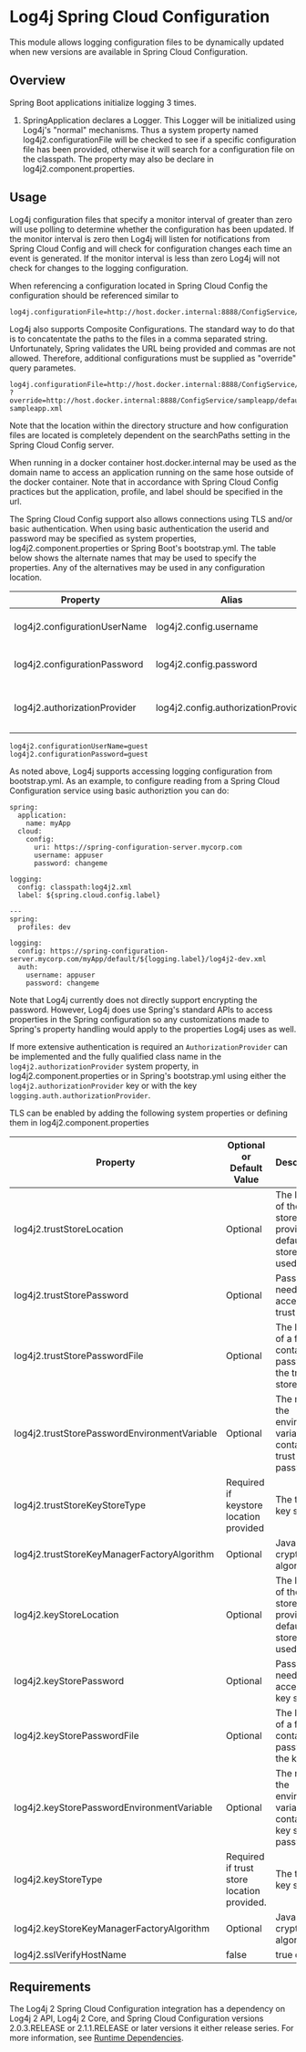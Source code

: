 <!-- vim: set syn=markdown : -->
<!--
    Licensed to the Apache Software Foundation (ASF) under one or more
    contributor license agreements.  See the NOTICE file distributed with
    this work for additional information regarding copyright ownership.
    The ASF licenses this file to You under the Apache License, Version 2.0
    (the "License"); you may not use this file except in compliance with
    the License.  You may obtain a copy of the License at

         http://www.apache.org/licenses/LICENSE-2.0

    Unless required by applicable law or agreed to in writing, software
    distributed under the License is distributed on an "AS IS" BASIS,
    WITHOUT WARRANTIES OR CONDITIONS OF ANY KIND, either express or implied.
    See the License for the specific language governing permissions and
    limitations under the License.
-->

# Log4j Spring Cloud Configuration

This module allows logging configuration files to be dynamically updated when new versions are available in
Spring Cloud Configuration. 

## Overview

Spring Boot applications initialize logging 3 times.
1. SpringApplication declares a Logger. This Logger will be initialized using Log4j's "normal" mechanisms. Thus 
a system property named log4j2.configurationFile will be checked to see if a specific configuration file has been
provided, otherwise it will search for a configuration file on the classpath. The property may also be declare 
in log4j2.component.properties. 

## Usage

Log4j configuration files that specify a monitor interval of greater than zero will use polling to determine
whether the configuration has been updated. If the monitor interval is zero then Log4j will listen for notifications
from Spring Cloud Config and will check for configuration changes each time an event is generated. If the 
monitor interval is less than zero Log4j will not check for changes to the logging configuration.

When referencing a configuration located in Spring Cloud Config the configuration should be referenced similar to

```
log4j.configurationFile=http://host.docker.internal:8888/ConfigService/sampleapp/default/master/log4j2.xml
```

Log4j also supports Composite Configurations. The standard way to do that is to concatentate the paths to the files in
a comma separated string. Unfortunately, Spring validates the URL being provided and commas are not allowed. 
Therefore, additional configurations must be supplied as "override" query parametes.

```
log4j.configurationFile=http://host.docker.internal:8888/ConfigService/sampleapp/default/master/log4j2.xml
?override=http://host.docker.internal:8888/ConfigService/sampleapp/default/master/log4j2-sampleapp.xml
```
Note that the location within the directory structure and how configuration files are located is completely 
dependent on the searchPaths setting in the Spring Cloud Config server.

When running in a docker container host.docker.internal may be used as the domain name to access an application
running on the same hose outside of the docker container. Note that in accordance with Spring Cloud Config
practices but the application, profile, and label should be specified in the url.

The Spring Cloud Config support also allows connections using TLS and/or basic authentication. When using basic 
authentication the userid and password may be specified as system properties, log4j2.component.properties or Spring
Boot's bootstrap.yml. The table below shows the alternate names that may be used to specify the properties. Any of
the alternatives may be used in any configuration location.

| Property | Alias  | Spring-like alias | Purpose |
|----------|---------|---------|---------|
| log4j2.configurationUserName | log4j2.config.username | logging.auth.username | User name for basic authentication |
| log4j2.configurationPassword | log4j2.config.password | logging.auth.password | Password for basic authentication |
| log4j2.authorizationProvider | log4j2.config.authorizationProvider | logging.auth.authorizationProvider | Class used to create HTTP Authorization header |

```
log4j2.configurationUserName=guest
log4j2.configurationPassword=guest
```
As noted above, Log4j supports accessing logging configuration from bootstrap.yml. As an example, to configure reading 
from a Spring Cloud Configuration service using basic authoriztion you can do:
```
spring:
  application:
    name: myApp
  cloud:
    config:
      uri: https://spring-configuration-server.mycorp.com
      username: appuser
      password: changeme

logging:
  config: classpath:log4j2.xml
  label: ${spring.cloud.config.label}

---
spring:
  profiles: dev

logging:
  config: https://spring-configuration-server.mycorp.com/myApp/default/${logging.label}/log4j2-dev.xml
  auth:
    username: appuser
    password: changeme
```

Note that Log4j currently does not directly support encrypting the password. However, Log4j does use Spring's 
standard APIs to access properties in the Spring configuration so any customizations made to Spring's property
handling would apply to the properties Log4j uses as well.

If more extensive authentication is required an ```AuthorizationProvider``` can be implemented and the fully
qualified class name in
the ```log4j2.authorizationProvider``` system property, in log4j2.component.properties or in Spring's bootstrap.yml
using either the ```log4j2.authorizationProvider``` key or with the key ```logging.auth.authorizationProvider```.

TLS can be enabled by adding the following system properties or defining them in log4j2.component.properties

| Property      | Optional or Default Value | Description   |
| ------------- |-------|:-------------| 
| log4j2.trustStoreLocation  | Optional | The location of the trust store. If not provided the default trust store will be used.| 
| log4j2.trustStorePassword  | Optional | Password needed to access the trust store. |
| log4j2.trustStorePasswordFile | Optional | The location of a file that contains the password for the trust store. |
| log4j2.trustStorePasswordEnvironmentVariable | Optional | The name of the environment variable that contains the trust store password. |
| log4j2.trustStoreKeyStoreType | Required if keystore location provided | The type of key store.  |
| log4j2.trustStoreKeyManagerFactoryAlgorithm | Optional | Java cryptographic algorithm. |
| log4j2.keyStoreLocation | Optional | The location of the key store. If not provided the default key store will be used.|
| log4j2.keyStorePassword | Optional | Password needed to access the key store. | 
| log4j2.keyStorePasswordFile | Optional | The location of a file that contains the password for the key store. |
| log4j2.keyStorePasswordEnvironmentVariable | Optional | The name of the environment variable that contains the key store password.|
| log4j2.keyStoreType | Required if trust store location provided. | The type of key store. |
| log4j2.keyStoreKeyManagerFactoryAlgorithm | Optional | Java cryptographic algorithm.  |
| log4j2.sslVerifyHostName | false | true or false |



## Requirements

The Log4j 2 Spring Cloud Configuration integration has a dependency on Log4j 2 API, Log4j 2 Core, and 
Spring Cloud Configuration versions 2.0.3.RELEASE or 2.1.1.RELEASE or later versions it either release series.
For more information, see [Runtime Dependencies](../../runtime-dependencies.html).




